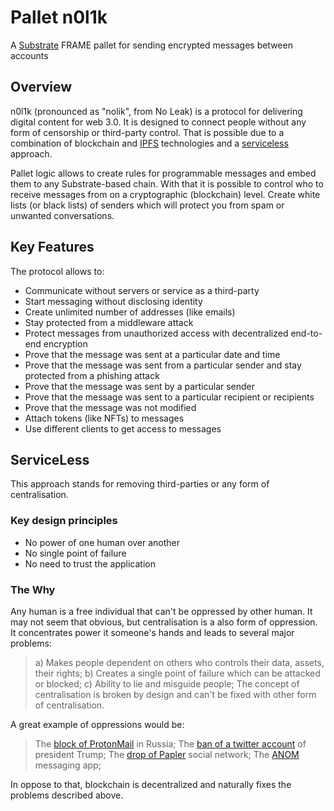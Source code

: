 # Pallet n0l1k
A [Substrate](https://substrate.io) FRAME pallet for sending encrypted messages between accounts

## Overview
n0l1k (pronounced as "nolik", from No Leak) is a protocol for delivering digital content for web 3.0.
It is designed to connect people without any form of censorship or third-party control.
That is possible due to a combination of blockchain and [IPFS](https://ipfs.io) technologies and a [serviceless](#serviceless) approach.

Pallet logic allows to create rules for programmable messages and embed them to any Substrate-based chain.
With that it is possible to control who to receive messages from on a cryptographic (blockchain) level.
Create white lists (or black lists) of senders which will protect you from spam or unwanted conversations.

## Key Features
The protocol allows to:

* Communicate without servers or service as a third-party
* Start messaging without disclosing identity
* Create unlimited number of addresses (like emails)
* Stay protected from a middleware attack
* Protect messages from unauthorized access with decentralized end-to-end encryption
* Prove that the message was sent at a particular date and time
* Prove that the message was sent from a particular sender and stay protected from a phishing attack
* Prove that the message was sent by a particular sender
* Prove that the message was sent to a particular recipient or recipients
* Prove that the message was not modified
* Attach tokens (like NFTs) to messages
* Use different clients to get access to messages

## ServiceLess
This approach stands for removing third-parties or any form of centralisation.

### Key design principles
* No power of one human over another
* No single point of failure
* No need to trust the application

### The Why
Any human is a free individual that can't be oppressed by other human.
It may not seem that obvious, but centralisation is a also form of oppression.
It concentrates power it someone's hands and leads to several major problems:
> a) Makes people dependent on others who controls their data, assets, their rights;
> b) Creates a single point of failure which can be attacked or blocked;
> c) Ability to lie and misguide people;
The concept of centralisation is broken by design and can't be fixed with other form of centralisation.

A great example of oppressions would be:
> The [block of ProtonMail](https://protonmail.com/blog/russia-block/) in Russia;
> The [ban of a twitter account](https://blog.twitter.com/en_us/topics/company/2020/suspension) of president Trump;
> The [drop of Papler](https://time.com/5929888/amazon-parler-aws/) social network; 
> The [ANOM](https://en.wikipedia.org/wiki/ANOM) messaging app;

In oppose to that, blockchain is decentralized and naturally fixes the problems described above.




